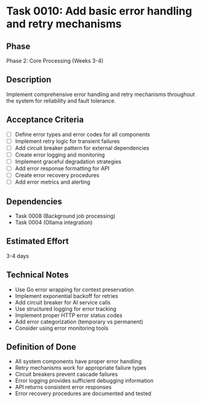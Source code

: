 # Task 0010: Add basic error handling and retry mechanisms

## Phase
Phase 2: Core Processing (Weeks 3-4)

## Description
Implement comprehensive error handling and retry mechanisms throughout the system for reliability and fault tolerance.

## Acceptance Criteria
- [ ] Define error types and error codes for all components
- [ ] Implement retry logic for transient failures
- [ ] Add circuit breaker pattern for external dependencies
- [ ] Create error logging and monitoring
- [ ] Implement graceful degradation strategies
- [ ] Add error response formatting for API
- [ ] Create error recovery procedures
- [ ] Add error metrics and alerting

## Dependencies
- Task 0008 (Background job processing)
- Task 0004 (Ollama integration)

## Estimated Effort
3-4 days

## Technical Notes
- Use Go error wrapping for context preservation
- Implement exponential backoff for retries
- Add circuit breaker for AI service calls
- Use structured logging for error tracking
- Implement proper HTTP error status codes
- Add error categorization (temporary vs permanent)
- Consider using error monitoring tools

## Definition of Done
- All system components have proper error handling
- Retry mechanisms work for appropriate failure types
- Circuit breakers prevent cascade failures
- Error logging provides sufficient debugging information
- API returns consistent error responses
- Error recovery procedures are documented and tested

